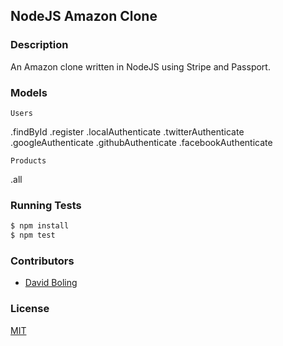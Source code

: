 ## NodeJS Amazon Clone

### Description
An Amazon clone written in NodeJS using Stripe and Passport.

### Models
```
Users
```
.findById
.register
.localAuthenticate
.twitterAuthenticate
.googleAuthenticate
.githubAuthenticate
.facebookAuthenticate


```
Products
```
.all


### Running Tests
```bash
$ npm install
$ npm test
```

### Contributors
- [David Boling](https://github.com/kadowki)

### License
[MIT](LICENSE)

